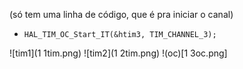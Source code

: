 (só tem uma linha de código, que é pra iniciar o canal)
- `HAL_TIM_OC_Start_IT(&htim3, TIM_CHANNEL_3);`

![tim1](1 1tim.png)
![tim2](1 2tim.png)
!(oc)[1 3oc.png]
